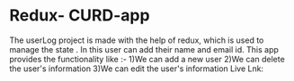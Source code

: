 # Redux- CURD-app
The userLog project is made with the help of redux, which is used to manage the state . In this user can add their name and email id.
This app provides the functionality like :- 
1)We can add a new user
2)We can delete the user's information
3)We can edit the user's information
Live Lnk:
